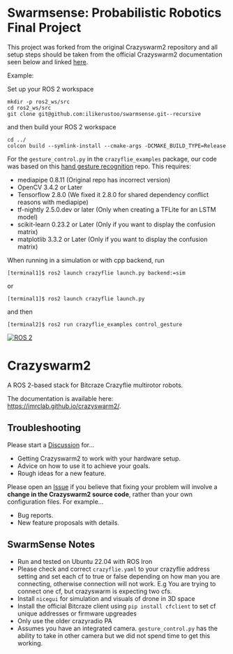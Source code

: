 

# Swarmsense: Probabilistic Robotics Final Project

This project was forked from the original Crazyswarm2 repository and all setup steps should be taken from the official Crazyswarm2 documentation seen below and linked [here](https://imrclab.github.io/crazyswarm2/installation.html). 

Example:

Set up your ROS 2 workspace

```
mkdir -p ros2_ws/src
cd ros2_ws/src
git clone git@github.com:ilikerustoo/swarmsense.git--recursive
```

and then build your ROS 2 workspace
```
cd ../
colcon build --symlink-install --cmake-args -DCMAKE_BUILD_TYPE=Release
```

For the `gesture_control.py` in the `crazyflie_examples` package, our code was based on this [hand gesture recognition](https://github.com/kinivi/hand-gesture-recognition-mediapipe) repo. This requires:


- mediapipe 0.8.11 (Original repo has incorrect version)
- OpenCV 3.4.2 or Later
- Tensorflow 2.8.0 (We fixed it 2.8.0 for shared dependency conflict reasons with mediapipe)
- tf-nightly 2.5.0.dev or later (Only when creating a TFLite for an LSTM model)
- scikit-learn 0.23.2 or Later (Only if you want to display the confusion matrix)
- matplotlib 3.3.2 or Later (Only if you want to display the confusion matrix)

When running in a simulation or with cpp backend, run 
```
[terminal1]$ ros2 launch crazyflie launch.py backend:=sim
```
or 
```
[terminal1]$ ros2 launch crazyflie launch.py
```
and then
```
[terminal2]$ ros2 run crazyflie_examples control_gesture
```


[![ROS 2](https://github.com/IMRCLab/crazyswarm2/actions/workflows/ci-ros2.yml/badge.svg)](https://github.com/IMRCLab/crazyswarm2/actions/workflows/ci-ros2.yml)

# Crazyswarm2
A ROS 2-based stack for Bitcraze Crazyflie multirotor robots.

The documentation is available here: https://imrclab.github.io/crazyswarm2/.

## Troubleshooting
Please start a [Discussion](https://github.com/IMRCLab/crazyswarm2/discussions) for...

- Getting Crazyswarm2 to work with your hardware setup.
- Advice on how to use it to achieve your goals.
- Rough ideas for a new feature.

Please open an [Issue](https://github.com/IMRCLab/crazyswarm2/issues) if you believe that fixing your problem will involve a **change in the Crazyswarm2 source code**, rather than your own configuration files. For example...

- Bug reports.
- New feature proposals with details.


## SwarmSense Notes
 - Run and tested on Ubuntu 22.04 with ROS Iron
 - Please check and correct `crazyflie.yaml` to your crazyflie address setting and set each cf to true or false depending on how man you are connecting, otherwise connection will not work. E.g You are trying to connect one cf, but crazyswarm is expecting two cfs.
 - Install `nicegui` for simulation and visuals of drone in 3D space
 - Install the official Bitcraze client using `pip install cfclient` to set cf unique addresses or firmware upgreades
 - Only use the older crazyradio PA
 - Assumes you have an integrated camera. `gesture_control.py` has the ability to take in other camera but we did not spend time to get this working.
 